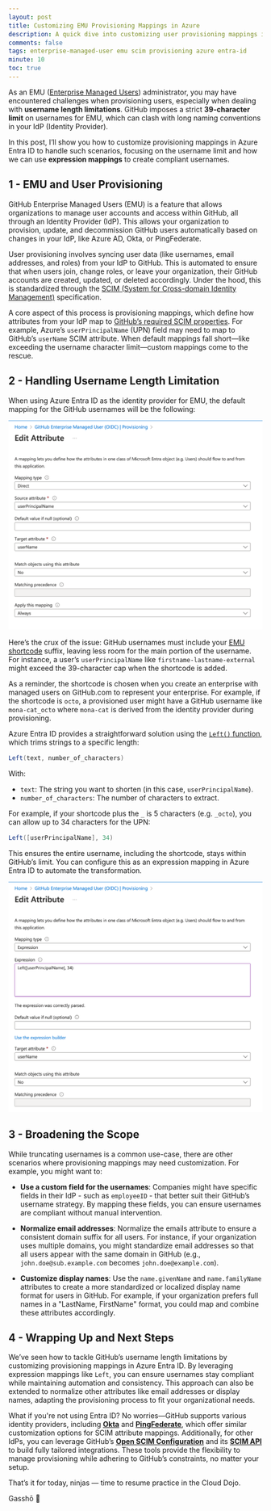 ```yaml
---
layout: post  
title: Customizing EMU Provisioning Mappings in Azure
description: A quick dive into customizing user provisioning mappings in GitHub Enterprise Managed Users (EMU), with a focus on username length limitations.  
comments: false  
tags: enterprise-managed-user emu scim provisioning azure entra-id
minute: 10  
toc: true  
---
```


As an EMU ([Enterprise Managed Users](https://docs.github.com/en/enterprise-cloud@latest/admin/managing-iam/understanding-iam-for-enterprises/about-enterprise-managed-users)) administrator, you may have encountered challenges when provisioning users, especially when dealing with **username length limitations**. GitHub imposes a strict **39-character limit** on usernames for EMU, which can clash with long naming conventions in your IdP (Identity Provider).

In this post, I’ll show you how to customize provisioning mappings in Azure Entra ID to handle such scenarios, focusing on the username limit and how we can use **expression mappings** to create compliant usernames.

## 1 - EMU and User Provisioning

GitHub Enterprise Managed Users (EMU) is a feature that allows organizations to manage user accounts and access within GitHub, all through an Identity Provider (IdP). This allows your organization to provision, update, and decommission GitHub users automatically based on changes in your IdP, like Azure AD, Okta, or PingFederate.

User provisioning involves syncing user data (like usernames, email addresses, and roles) from your IdP to GitHub. This is automated to ensure that when users join, change roles, or leave your organization, their GitHub accounts are created, updated, or deleted accordingly. Under the hood, this is standardized through the [SCIM (System for Cross-domain Identity Management)](https://scim.cloud/) specification. 

A core aspect of this process is provisioning mappings, which define how attributes from your IdP map to [GitHub’s required SCIM properties](https://docs.github.com/en/enterprise-cloud@latest/rest/enterprise-admin/scim?apiVersion=2022-11-28#supported-scim-user-attributes). For example, Azure’s `userPrincipalName` (UPN) field may need to map to GitHub’s `userName` SCIM attribute. When default mappings fall short—like exceeding the username character limit—custom mappings come to the rescue.

## 2 - Handling Username Length Limitation

When using Azure Entra ID as the identity provider for EMU, the default mapping for the GitHub usernames will be the following:

![default userName mapping](/assets/images/2024-01-23-emu-mappings-manipulation/defaultmapping.png "default userName mapping")

Here’s the crux of the issue: GitHub usernames must include your [EMU shortcode](https://docs.github.com/en/enterprise-cloud@latest/admin/managing-iam/iam-configuration-reference/username-considerations-for-external-authentication#shortcodes-on-githubcom) suffix, leaving less room for the main portion of the username. For instance, a user’s `userPrincipalName` like `firstname-lastname-external` might exceed the 39-character cap when the shortcode is added.

As a reminder, the shortcode is chosen when you create an enterprise with managed users on GitHub.com to represent your enterprise. For example, if the shortcode is `octo`, a provisioned user might have a GitHub username like `mona-cat_octo` where `mona-cat` is derived from the identity provider during provisioning.

Azure Entra ID provides a straightforward solution using the [`Left()` function](https://learn.microsoft.com/en-us/entra/identity/app-provisioning/functions-for-customizing-application-data#left), which trims strings to a specific length:

```java
Left(text, number_of_characters)
```

With:
* `text`: The string you want to shorten (in this case, `userPrincipalName`).
* `number_of_characters`: The number of characters to extract.


For example, if your shortcode plus the `_` is 5 characters (e.g. `_octo`), you can allow up to 34 characters for the UPN:

```java
Left([userPrincipalName], 34)
```

This ensures the entire username, including the shortcode, stays within GitHub’s limit. You can configure this as an expression mapping in Azure Entra ID to automate the transformation.

![custom userName mapping with Left() expression](/assets/images/2024-01-23-emu-mappings-manipulation/leftmapping.png "custom userName mapping with Left() expression")

## 3 - Broadening the Scope

While truncating usernames is a common use-case, there are other scenarios where provisioning mappings may need customization. For example, you might want to:

- **Use a custom field for the usernames**: Companies might have specific fields in their IdP - such as `employeeID` - that better suit their GitHub’s username strategy. By mapping these fields, you can ensure usernames are compliant without manual intervention.

- **Normalize email addresses**: Normalize the emails attribute to ensure a consistent domain suffix for all users. For instance, if your organization uses multiple domains, you might standardize email addresses so that all users appear with the same domain in GitHub (e.g., `john.doe@sub.example.com` becomes `john.doe@example.com`).

- **Customize display names**: Use the `name.givenName` and `name.familyName` attributes to create a more standardized or localized display name format for users in GitHub. For example, if your organization prefers full names in a "LastName, FirstName" format, you could map and combine these attributes accordingly.

## 4 - Wrapping Up and Next Steps

We’ve seen how to tackle GitHub’s username length limitations by customizing provisioning mappings in Azure Entra ID. By leveraging expression mappings like `Left`, you can ensure usernames stay compliant while maintaining automation and consistency. This approach can also be extended to normalize other attributes like email addresses or display names, adapting the provisioning process to fit your organizational needs.

What if you're not using Entra ID? No worries—GitHub supports various identity providers, including **[Okta](https://docs.github.com/en/enterprise-cloud@latest/admin/managing-iam/provisioning-user-accounts-with-scim/configuring-scim-provisioning-with-okta)** and **[PingFederate](https://docs.github.com/en/enterprise-cloud@latest/admin/managing-iam/provisioning-user-accounts-with-scim/configuring-authentication-and-provisioning-with-pingfederate)**, which offer similar customization options for SCIM attribute mappings. Additionally, for other IdPs, you can leverage GitHub’s **[Open SCIM Configuration](https://docs.github.com/en/enterprise-cloud@latest/admin/managing-iam/provisioning-user-accounts-with-scim/configuring-scim-provisioning-for-users#configuring-provisioning-for-other-identity-management-systems)** and its **[SCIM API](https://docs.github.com/en/enterprise-cloud@latest/rest/enterprise-admin/scim?apiVersion=2022-11-28)** to build fully tailored integrations. These tools provide the flexibility to manage provisioning while adhering to GitHub’s constraints, no matter your setup.

That’s it for today, ninjas — time to resume practice in the Cloud Dojo. 

Gasshō 🙏
